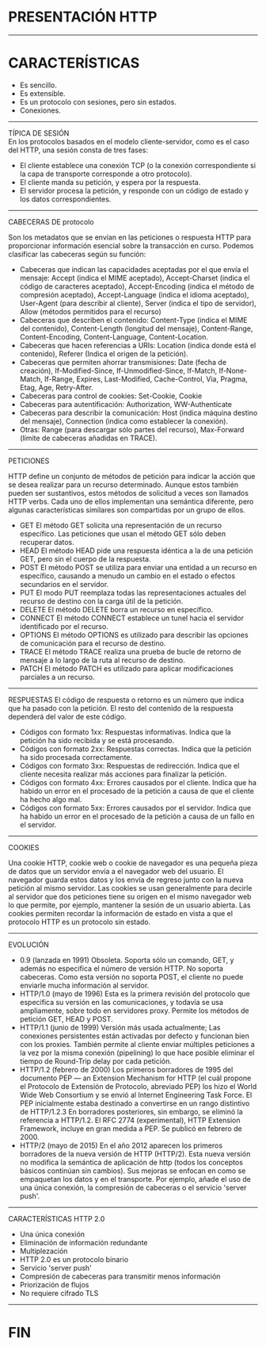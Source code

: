 # PRESENTACIÓN HTTP

---

# CARACTERÍSTICAS

- Es sencillo.
- Es extensible.
- Es un protocolo con sesiones, pero sin estados.
- Conexiones.

---

TÍPICA DE SESIÓN<br>
En los protocolos basados en el modelo cliente-servidor, como es el caso del HTTP, una sesión consta de tres fases:

- El cliente establece una conexión TCP (o la conexión correspondiente si la capa de transporte corresponde a otro protocolo).
- El cliente manda su petición, y espera por la respuesta.
- El servidor procesa la petición, y responde con un código de estado y los datos correspondientes.

---

CABECERAS DE protocolo<br>

Son los metadatos que se envían en las peticiones o respuesta HTTP para proporcionar información esencial sobre la transacción en curso. Podemos clasificar las cabeceras según su función:

- Cabeceras que indican las capacidades aceptadas por el que envía el mensaje: Accept (indica el MIME aceptado), Accept-Charset (indica el código de caracteres aceptado), Accept-Encoding (indica el método de compresión aceptado), Accept-Language (indica el idioma aceptado), User-Agent (para describir al cliente), Server (indica el tipo de servidor), Allow (métodos permitidos para el recurso)
- Cabeceras que describen el contenido: Content-Type (indica el MIME del contenido), Content-Length (longitud del mensaje), Content-Range, Content-Encoding, Content-Language, Content-Location.
- Cabeceras que hacen referencias a URIs: Location (indica donde está el contenido), Referer (Indica el origen de la petición).
- Cabeceras que permiten ahorrar transmisiones: Date (fecha de creación), If-Modified-Since, If-Unmodified-Since, If-Match, If-None-Match, If-Range, Expires, Last-Modified, Cache-Control, Via, Pragma, Etag, Age, Retry-After.
- Cabeceras para control de cookies: Set-Cookie, Cookie
- Cabeceras para autentificación: Authorization, WW-Authenticate
- Cabeceras para describir la comunicación: Host (indica máquina destino del mensaje), Connection (indica como establecer la conexión).
- Otras: Range (para descargar sólo partes del recurso), Max-Forward (límite de cabeceras añadidas en TRACE).

---

PETICIONES<br>

HTTP define un conjunto de métodos de petición para indicar la acción que se desea realizar para un recurso determinado. Aunque estos también pueden ser sustantivos, estos métodos de solicitud a veces son llamados HTTP verbs. Cada uno de ellos implementan una semántica diferente, pero algunas características similares son compartidas por un grupo de ellos.

- GET
    El método GET  solicita una representación de un recurso específico. Las peticiones que usan el método GET sólo deben recuperar datos.
- HEAD
    El método HEAD pide una respuesta idéntica a la de una petición GET, pero sin el cuerpo de la respuesta.
- POST
    El método POST se utiliza para enviar una entidad a un recurso en específico, causando a menudo un cambio en el estado o efectos secundarios en el servidor.
- PUT
    El modo PUT reemplaza todas las representaciones actuales del recurso de destino con la carga útil de la petición.
- DELETE
    El método DELETE borra un recurso en específico.
- CONNECT
    El método CONNECT establece un tunel hacia el servidor identificado por el recurso.
- OPTIONS
    El método OPTIONS es utilizado para describir las opciones de comunicación para el recurso de destino.
- TRACE
    El método TRACE  realiza una prueba de bucle de retorno de mensaje a lo largo de la ruta al recurso de destino.
- PATCH
    El método PATCH  es utilizado para aplicar modificaciones parciales a un recurso.

---

RESPUESTAS
El código de respuesta o retorno es un número que indica que ha pasado con la petición. El resto del contenido de la respuesta dependerá del valor de este código.

- Códigos con formato 1xx: Respuestas informativas. Indica que la petición ha sido recibida y se está procesando.
- Códigos con formato 2xx: Respuestas correctas. Indica que la petición ha sido procesada correctamente.
- Códigos con formato 3xx: Respuestas de redirección. Indica que el cliente necesita realizar más acciones para finalizar la petición.
- Códigos con formato 4xx: Errores causados por el cliente. Indica que ha habido un error en el procesado de la petición a causa de que el cliente ha hecho algo mal.
- Códigos con formato 5xx: Errores causados por el servidor. Indica que ha habido un error en el procesado de la petición a causa de un fallo en el servidor.

---

COOKIES

Una cookie HTTP, cookie web o cookie de navegador es una pequeña pieza de datos que un servidor envía a el navegador web del usuario. El navegador guarda estos datos y los envía de regreso junto con la nueva petición al mismo servidor. Las cookies se usan generalmente para decirle al servidor que dos peticiones tiene su origen en el mismo navegador web lo que permite, por ejemplo, mantener la sesión de un usuario abierta. Las cookies permiten recordar la información de estado en vista a que el protocolo HTTP es un protocolo sin estado.

---

EVOLUCIÓN

- 0.9 (lanzada en 1991)
    Obsoleta. Soporta sólo un comando, GET, y además no especifica el número de versión HTTP. No soporta cabeceras. Como esta versión no soporta POST, el cliente no puede enviarle mucha información al servidor.
- HTTP/1.0 (mayo de 1996)
    Esta es la primera revisión del protocolo que especifica su versión en las comunicaciones, y todavía se usa ampliamente, sobre todo en servidores proxy. Permite los métodos de petición GET, HEAD y POST.
- HTTP/1.1 (junio de 1999)
    Versión más usada actualmente; Las conexiones persistentes están activadas por defecto y funcionan bien con los proxies. También permite al cliente enviar múltiples peticiones a la vez por la misma conexión (pipelining) lo que hace posible eliminar el tiempo de Round-Trip delay por cada petición.
- HTTP/1.2 (febrero de 2000)
    Los primeros borradores de 1995 del documento PEP — an Extension Mechanism for HTTP (el cuál propone el Protocolo de Extensión de Protocolo, abreviado PEP) los hizo el World Wide Web Consortium y se envió al Internet Engineering Task Force. El PEP inicialmente estaba destinado a convertirse en un rango distintivo de HTTP/1.2.3​ En borradores posteriores, sin embargo, se eliminó la referencia a HTTP/1.2. El RFC 2774 (experimental), HTTP Extension Framework, incluye en gran medida a PEP. Se publicó en febrero de 2000.
- HTTP/2 (mayo de 2015)
    En el año 2012 aparecen los primeros borradores de la nueva versión de HTTP (HTTP/2). Esta nueva versión no modifica la semántica de aplicación de http (todos los conceptos básicos continúan sin cambios). Sus mejoras se enfocan en como se empaquetan los datos y en el transporte. Por ejemplo, añade el uso de una única conexión, la compresión de cabeceras o el servicio 'server push'.

---

CARACTERÍSTICAS HTTP 2.0

- Una única conexión
- Eliminación de información redundante
- Multiplezación
- HTTP 2.0 es un protocolo binario
- Servicio 'server push'
- Compresión de cabeceras para transmitir menos información
- Priorización de flujos
- No requiere cifrado TLS

---

# FIN
